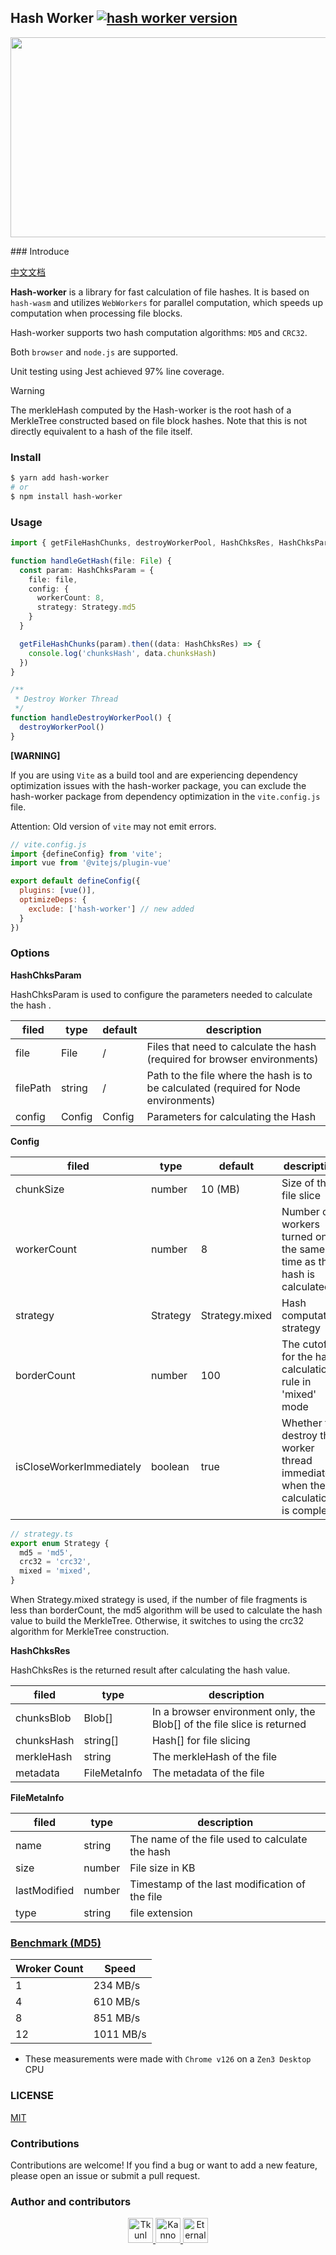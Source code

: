 ## Hash Worker [![hash worker version](https://img.shields.io/npm/v/hash-worker.svg)](https://www.npmjs.com/package/hash-worker)

<p align="center">
<img src="https://socialify.git.ci/Tkunl/hash-worker/image?font=Inter&language=1&name=1&owner=1&pattern=Plus&theme=Auto" width="640" height="320" />
</p>
### Introduce

[中文文档](./README-zh.md)

**Hash-worker** is a library for fast calculation of file hashes. 
It is based on `hash-wasm` and utilizes `WebWorkers` for parallel computation, which speeds up computation when processing file blocks. 

Hash-worker supports two hash computation algorithms: `MD5` and `CRC32`.

Both `browser` and `node.js` are supported.

Unit testing using Jest achieved 97% line coverage.

> [!WARNING]
> The merkleHash computed by the Hash-worker is the root hash of a MerkleTree constructed based on file block hashes.
Note that this is not directly equivalent to a hash of the file itself.

### Install

```bash
$ yarn add hash-worker
# or
$ npm install hash-worker
```

### Usage

``` ts
import { getFileHashChunks, destroyWorkerPool, HashChksRes, HashChksParam } from 'hash-worker'

function handleGetHash(file: File) {
  const param: HashChksParam = {
    file: file,
    config: {
      workerCount: 8,
      strategy: Strategy.md5
    }
  }

  getFileHashChunks(param).then((data: HashChksRes) => {
    console.log('chunksHash', data.chunksHash)
  })
}

/**
 * Destroy Worker Thread
 */
function handleDestroyWorkerPool() {
  destroyWorkerPool()
}
```

**[WARNING]**

If you are using `Vite` as a build tool and are experiencing dependency optimization issues with the hash-worker package, you can exclude the hash-worker package from dependency optimization in the `vite.config.js` file.

Attention: Old version of `vite` may not emit errors.

```js
// vite.config.js
import {defineConfig} from 'vite';
import vue from '@vitejs/plugin-vue'

export default defineConfig({
  plugins: [vue()],
  optimizeDeps: {
    exclude: ['hash-worker'] // new added
  }
})
```

### Options

**HashChksParam**

HashChksParam is used to configure the parameters needed to calculate the hash .

| filed | type   | default | description                                                                         |
| -------- | ------ | ------- |-------------------------------------------------------------------------------------|
| file     | File   | /       | Files that need to calculate the hash (required for browser environments)           |
| filePath | string | /       | Path to the file where the hash is to be calculated (required for Node environments) |
|config|Config|Config| Parameters for calculating the Hash                                                 |

**Config**

| filed                    | type     | default        | description                                                  |
| ------------------------ | -------- | -------------- | ------------------------------------------------------------ |
| chunkSize                | number   | 10 (MB)        | Size of the file slice                                       |
| workerCount              | number   | 8              | Number of workers turned on at the same time as the hash is calculated |
| strategy                 | Strategy | Strategy.mixed | Hash computation strategy                                    |
| borderCount              | number   | 100            | The cutoff for the hash calculation rule in 'mixed' mode     |
| isCloseWorkerImmediately | boolean  | true           | Whether to destroy the worker thread immediately when the calculation is complete |

```ts
// strategy.ts
export enum Strategy {
  md5 = 'md5',
  crc32 = 'crc32',
  mixed = 'mixed',
}
```

When Strategy.mixed strategy is used, if the number of file fragments is less than borderCount, the md5 algorithm will be used to calculate the hash value to build the MerkleTree.
Otherwise, it switches to using the crc32 algorithm for MerkleTree construction.

**HashChksRes**

HashChksRes is the returned result after calculating the hash value.

| filed | type | description                                                          |
| ----- | ---- |----------------------------------------------------------------------|
| chunksBlob | Blob[] | In a browser environment only, the Blob[] of the file slice is returned |
| chunksHash | string[] | Hash[] for file slicing                                              |
| merkleHash | string | The merkleHash of the file                                           |
| metadata | FileMetaInfo | The metadata of the file                                             |


**FileMetaInfo**

| filed        | type   | description                                     |
| ------------ | ------ |-------------------------------------------------|
| name         | string | The name of the file used to calculate the hash |
| size         | number | File size in KB                                 |
| lastModified | number | Timestamp of the last modification of the file  |
| type         | string | file extension                                  |

### [Benchmark (MD5)](./packages/benchmark/README.md)

| Wroker Count | Speed     |
|--------------|-----------|
| 1            | 234 MB/s  |
| 4            | 610 MB/s  |
| 8            | 851 MB/s  |
| 12           | 1011 MB/s |

* These measurements were made with `Chrome v126` on a `Zen3 Desktop` CPU

### LICENSE

[MIT](./LICENSE)

### Contributions

Contributions are welcome! If you find a bug or want to add a new feature, please open an issue or submit a pull request.

### Author and contributors

<p align="center">
  <a href="https://github.com/Tkunl">
    <img src="https://avatars.githubusercontent.com/u/19854081?v=4" width="40" height="40" alt="Tkunl">
  </a>
  <a href="https://github.com/nonzzz">
    <img src="https://avatars.githubusercontent.com/u/52351095?v=4&s=40" width="40" height="40" alt="Kanno">
  </a>
  <a href="https://github.com/Eternal-could">
    <img src="https://avatars.githubusercontent.com/u/74654896?v=4" width="40" height="40" alt="Eternal-could">
  </a>
</p>

